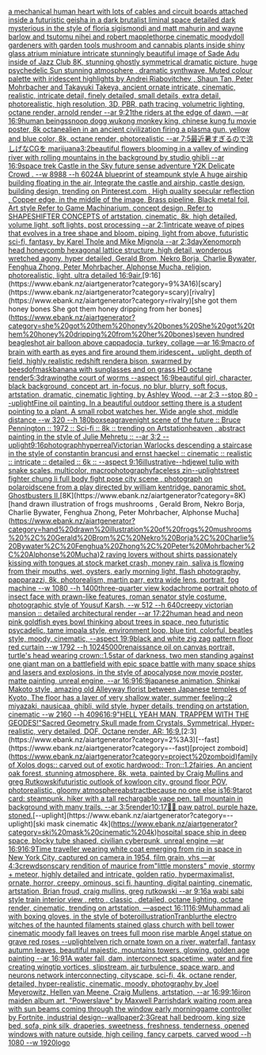 [a mechanical human heart with lots of cables and circuit boards attached inside a futuristic geisha in a dark brutalist liminal space detailed dark mysterious in the style of floria sigismondi and matt mahurin and wayne barlow and tsutomu nihei and robert mapplethorpe cinematic moody](https://www.ebank.nz/aiartgenerator?category=a%20mechanical%20human%20heart%20with%20lots%20of%20cables%20and%20circuit%20boards%20attached%20inside%20a%20futuristic%20geisha%20in%20a%20dark%20brutalist%20liminal%20space%20detailed%20dark%20mysterious%20in%20the%20style%20of%20floria%20sigismondi%20and%20matt%20mahurin%20and%20wayne%20barlow%20and%20tsutomu%20nihei%20and%20robert%20mapplethorpe%20cinematic%20moody)[doll gardeners with garden tools  mushroom and cannabis plants  inside shiny glass atrium miniature intricate stunningly beautiful image of Sade Adu inside of Jazz Club 8K, stunning ghostly symmetrical dramatic picture, huge psychedelic Sun stunning atmosphere , dramatic synthwave, Muted colour palette with iridescent highlights by Andrei Riabovitchev , Shaun Tan, Peter Mohrbacher and Takayuki Takeya, ancient ornate intricate, cinematic, realistic, intricate detail, finely detailed, small details, extra detail, photorealistic, high resolution, 3D, PBR, path tracing, volumetric lighting, octane render, arnold render --ar 9:21](https://www.ebank.nz/aiartgenerator?category=doll%20gardeners%20with%20garden%20tools%20%20mushroom%20and%20cannabis%20plants%20%20inside%20shiny%20glass%20atrium%20miniature%20intricate%20stunningly%20beautiful%20image%20of%20Sade%20Adu%20inside%20of%20Jazz%20Club%208K%2C%20stunning%20ghostly%20symmetrical%20dramatic%20picture%2C%20huge%20psychedelic%20Sun%20stunning%20atmosphere%20%2C%20dramatic%20synthwave%2C%20Muted%20colour%20palette%20with%20iridescent%20highlights%20by%20Andrei%20Riabovitchev%20%2C%20Shaun%20Tan%2C%20Peter%20Mohrbacher%20and%20Takayuki%20Takeya%2C%20ancient%20ornate%20intricate%2C%20cinematic%2C%20realistic%2C%20intricate%20detail%2C%20finely%20detailed%2C%20small%20details%2C%20extra%20detail%2C%20photorealistic%2C%20high%20resolution%2C%203D%2C%20PBR%2C%20path%20tracing%2C%20volumetric%20lighting%2C%20octane%20render%2C%20arnold%20render%20--ar%209%3A21)[the riders at the edge of dawn, —ar 16:9](https://www.ebank.nz/aiartgenerator?category=the%20riders%20at%20the%20edge%20of%20dawn%2C%20%E2%80%94ar%2016%3A9)[human beings](https://www.ebank.nz/aiartgenerator?category=human%20beings)[snoop dogg wukong monkey king, chinese kung fu movie poster, 8k octane](https://www.ebank.nz/aiartgenerator?category=snoop%20dogg%20wukong%20monkey%20king%2C%20chinese%20kung%20fu%20movie%20poster%2C%208k%20octane)[alien in an ancient civilization firing a plasma gun, yellow and blue color, 8k, octane render, photorealistic --ar 7:5](https://www.ebank.nz/aiartgenerator?category=alien%20in%20an%20ancient%20civilization%20firing%20a%20plasma%20gun%2C%20yellow%20and%20blue%20color%2C%208k%2C%20octane%20render%2C%20photorealistic%20--ar%207%3A5)[最近暑すぎるので涼しげなCGを marijuana](https://www.ebank.nz/aiartgenerator?category=%E6%9C%80%E8%BF%91%E6%9A%91%E3%81%99%E3%81%8E%E3%82%8B%E3%81%AE%E3%81%A7%E6%B6%BC%E3%81%97%E3%81%92%E3%81%AACG%E3%82%92%20marijuana)[3:2](https://www.ebank.nz/aiartgenerator?category=3%3A2)[beautiful flowers blooming in a valley of winding river with rolling  mountains in the background by studio ghibli --ar 16:9](https://www.ebank.nz/aiartgenerator?category=beautiful%20flowers%20blooming%20in%20a%20valley%20of%20winding%20river%20with%20rolling%20%20mountains%20in%20the%20background%20by%20studio%20ghibli%20--ar%2016%3A9)[space trek Castle in the Sky future sense adventure Y2K Delicate Crowd . --w 8988 --h 6024](https://www.ebank.nz/aiartgenerator?category=space%20trek%20Castle%20in%20the%20Sky%20future%20sense%20adventure%20Y2K%20Delicate%20Crowd%20.%20--w%208988%20--h%206024)[A blueprint of steampunk style A huge airship building floating in the air, Integrate the castle and airship, castle design, building design,  trending on Pinterest.com , High quality specular reflection ,  Copper  edge, in the middle of the image, Brass pipeline,  Black metal foil,  Art style Refer to Game Machinarium.  concept design, Refer to SHAPESHIFTER CONCEPTS  of artstation, cinematic,  8k, high detailed,  volume light,  soft lights,  post processing    --ar 2:1](https://www.ebank.nz/aiartgenerator?category=A%20blueprint%20of%20steampunk%20style%20A%20huge%20airship%20building%20floating%20in%20the%20air%2C%20Integrate%20the%20castle%20and%20airship%2C%20castle%20design%2C%20building%20design%2C%20%20trending%20on%20Pinterest.com%20%2C%20High%20quality%20specular%20reflection%20%2C%20%20Copper%20%20edge%2C%20in%20the%20middle%20of%20the%20image%2C%20Brass%20pipeline%2C%20%20Black%20metal%20foil%2C%20%20Art%20style%20Refer%20to%20Game%20Machinarium.%20%20concept%20design%2C%20Refer%20to%20SHAPESHIFTER%20CONCEPTS%20%20of%20artstation%2C%20cinematic%2C%20%208k%2C%20high%20detailed%2C%20%20volume%20light%2C%20%20soft%20lights%2C%20%20post%20processing%20%20%20%20--ar%202%3A1)[intricate weave of pipes that evolves in a tree shape and bloom, piping, light from above, futuristic sci-fi, fantasy, by Karel Thole and Mike Mignola --ar 2:3](https://www.ebank.nz/aiartgenerator?category=intricate%20weave%20of%20pipes%20that%20evolves%20in%20a%20tree%20shape%20and%20bloom%2C%20piping%2C%20light%20from%20above%2C%20futuristic%20sci-fi%2C%20fantasy%2C%20by%20Karel%20Thole%20and%20Mike%20Mignola%20--ar%202%3A3)[day](https://www.ebank.nz/aiartgenerator?category=day)[Xenomorph head honeycomb hexagonal lattice structure  ,high detail, wonderous wretched agony, hyper detailed, Gerald Brom, Nekro Borja, Charlie Bywater, Fenghua Zhong, Peter Mohrbacher, Alphonse Mucha, religion, photorealistic, light, ultra detailed 16:9](https://www.ebank.nz/aiartgenerator?category=Xenomorph%20head%20honeycomb%20hexagonal%20lattice%20structure%20%20%2Chigh%20detail%2C%20wonderous%20wretched%20agony%2C%20hyper%20detailed%2C%20Gerald%20Brom%2C%20Nekro%20Borja%2C%20Charlie%20Bywater%2C%20Fenghua%20Zhong%2C%20Peter%20Mohrbacher%2C%20Alphonse%20Mucha%2C%20religion%2C%20photorealistic%2C%20light%2C%20ultra%20detailed%2016%3A9)[air.](https://www.ebank.nz/aiartgenerator?category=air.)[9:16](https://www.ebank.nz/aiartgenerator?category=9%3A16)[scary](https://www.ebank.nz/aiartgenerator?category=scary)[rivalry](https://www.ebank.nz/aiartgenerator?category=rivalry)[she got them honey bones She got them honey dripping from her bones](https://www.ebank.nz/aiartgenerator?category=she%20got%20them%20honey%20bones%20She%20got%20them%20honey%20dripping%20from%20her%20bones)[seven hundred beagles](https://www.ebank.nz/aiartgenerator?category=seven%20hundred%20beagles)[hot air balloon above cappadocia, turkey, collage —ar 16:9](https://www.ebank.nz/aiartgenerator?category=hot%20air%20balloon%20above%20cappadocia%2C%20turkey%2C%20collage%20%E2%80%94ar%2016%3A9)[macro of brain with earth as eyes and fire around them,iridescent，uplight, depth of field, highly realistic redshift render](https://www.ebank.nz/aiartgenerator?category=macro%20of%20brain%20with%20earth%20as%20eyes%20and%20fire%20around%20them%2Ciridescent%EF%BC%8Cuplight%2C%20depth%20of%20field%2C%20highly%20realistic%20redshift%20render)[a bison, swarmed by bees](https://www.ebank.nz/aiartgenerator?category=a%20bison%2C%20swarmed%20by%20bees)[dof](https://www.ebank.nz/aiartgenerator?category=dof)[mask](https://www.ebank.nz/aiartgenerator?category=mask)[banana with sunglasses and on grass HD octane render](https://www.ebank.nz/aiartgenerator?category=banana%20with%20sunglasses%20and%20on%20grass%20HD%20octane%20render)[5:3](https://www.ebank.nz/aiartgenerator?category=5%3A3)[drawing](https://www.ebank.nz/aiartgenerator?category=drawing)[the court of worms --aspect 16:9](https://www.ebank.nz/aiartgenerator?category=the%20court%20of%20worms%20--aspect%2016%3A9)[beautiful girl, character, black background, concept art, in-focus, no blur, blurry, soft focus, artstation, dramatic, cinematic lighting, by Ashley Wood. --ar 2:3 --stop 80 --uplight](https://www.ebank.nz/aiartgenerator?category=beautiful%20girl%2C%20character%2C%20black%20background%2C%20concept%20art%2C%20in-focus%2C%20no%20blur%2C%20blurry%2C%20soft%20focus%2C%20artstation%2C%20dramatic%2C%20cinematic%20lighting%2C%20by%20Ashley%20Wood.%20--ar%202%3A3%20--stop%2080%20--uplight)[Fine oil painting. In a beautiful outdoor setting there is a student pointing to a plant. A small robot watches her. Wide angle shot, middle distance --w 320 --h 180](https://www.ebank.nz/aiartgenerator?category=Fine%20oil%20painting.%20In%20a%20beautiful%20outdoor%20setting%20there%20is%20a%20student%20pointing%20to%20a%20plant.%20A%20small%20robot%20watches%20her.%20Wide%20angle%20shot%2C%20middle%20distance%20--w%20320%20--h%20180)[box](https://www.ebank.nz/aiartgenerator?category=box)[seagrave](https://www.ebank.nz/aiartgenerator?category=seagrave)[night scene of the future :: Bruce Pennington :: 1972 :: Sci-fi :: 8k :: trending on Artstation](https://www.ebank.nz/aiartgenerator?category=night%20scene%20of%20the%20future%20%3A%3A%20Bruce%20Pennington%20%3A%3A%201972%20%3A%3A%20Sci-fi%20%3A%3A%208k%20%3A%3A%20trending%20on%20Artstation)[heaven , abstract painting in the style of Julie Mehretu :: --ar 3:2 --uplight](https://www.ebank.nz/aiartgenerator?category=heaven%20%2C%20abstract%20painting%20in%20the%20style%20of%20Julie%20Mehretu%20%3A%3A%20--ar%203%3A2%20--uplight)[9:16](https://www.ebank.nz/aiartgenerator?category=9%3A16)[photograph](https://www.ebank.nz/aiartgenerator?category=photograph)[hyperreal](https://www.ebank.nz/aiartgenerator?category=hyperreal)[Victorian Warlocks descending a staircase in the style of constantin brancusi and ernst haeckel :: cinematic :: realistic :: intricate :: detailed :: 6k :: --aspect 9:16](https://www.ebank.nz/aiartgenerator?category=Victorian%20Warlocks%20descending%20a%20staircase%20in%20the%20style%20of%20constantin%20brancusi%20and%20ernst%20haeckel%20%3A%3A%20cinematic%20%3A%3A%20realistic%20%3A%3A%20intricate%20%3A%3A%20detailed%20%3A%3A%206k%20%3A%3A%20--aspect%209%3A16)[illustrative](https://www.ebank.nz/aiartgenerator?category=illustrative)[--hd](https://www.ebank.nz/aiartgenerator?category=--hd)[jewel tulip with snake scales, multicolor, macrophotography](https://www.ebank.nz/aiartgenerator?category=jewel%20tulip%20with%20snake%20scales%2C%20multicolor%2C%20macrophotography)[faceless zin](https://www.ebank.nz/aiartgenerator?category=faceless%20zin)[--uplight](https://www.ebank.nz/aiartgenerator?category=--uplight)[street fighter chung li full body fight pose city scene , photograph on polaroid](https://www.ebank.nz/aiartgenerator?category=street%20fighter%20chung%20li%20full%20body%20fight%20pose%20city%20scene%20%2C%20photograph%20on%20polaroid)[scene from a play directed by william kentridge. panoramic shot. Ghostbusters II.](https://www.ebank.nz/aiartgenerator?category=scene%20from%20a%20play%20directed%20by%20william%20kentridge.%20panoramic%20shot.%20Ghostbusters%20II.)[8K](https://www.ebank.nz/aiartgenerator?category=8K)[hand drawn illustration of frogs mushrooms , Gerald Brom, Nekro Borja, Charlie Bywater, Fenghua Zhong, Peter Mohrbacher, Alphonse Mucha](https://www.ebank.nz/aiartgenerator?category=hand%20drawn%20illustration%20of%20frogs%20mushrooms%20%2C%20Gerald%20Brom%2C%20Nekro%20Borja%2C%20Charlie%20Bywater%2C%20Fenghua%20Zhong%2C%20Peter%20Mohrbacher%2C%20Alphonse%20Mucha)[2 raving lovers without shirts passionately kissing with tongues at stock market crash, money rain, saliva is flowing from their mouths, wet, oysters, early morning light, flash photography, papparazzi, 8k, photorealism, martin parr, extra wide lens, portrait, fog machine --w 1080 --h 1400](https://www.ebank.nz/aiartgenerator?category=2%20raving%20lovers%20without%20shirts%20passionately%20kissing%20with%20tongues%20at%20stock%20market%20crash%2C%20money%20rain%2C%20saliva%20is%20flowing%20from%20their%20mouths%2C%20wet%2C%20oysters%2C%20early%20morning%20light%2C%20flash%20photography%2C%20papparazzi%2C%208k%2C%20photorealism%2C%20martin%20parr%2C%20extra%20wide%20lens%2C%20portrait%2C%20fog%20machine%20--w%201080%20--h%201400)[three-quarter view kodachrome portrait photo of insect face with prawn-like features, roman senator style costume, photographic style of Yousuf Karsh, --w 512 --h 640](https://www.ebank.nz/aiartgenerator?category=three-quarter%20view%20kodachrome%20portrait%20photo%20of%20insect%20face%20with%20prawn-like%20features%2C%20roman%20senator%20style%20costume%2C%20photographic%20style%20of%20Yousuf%20Karsh%2C%20--w%20512%20--h%20640)[creepy victorian mansion :: detailed architectural render --ar 17:22](https://www.ebank.nz/aiartgenerator?category=creepy%20victorian%20mansion%20%3A%3A%20detailed%20architectural%20render%20--ar%2017%3A22)[human head and neon pink goldfish eyes bowl thinking about trees in space, neo futuristic psycadelic, tame impala style, environment loop, blue tint, colorful, beatles style, moody, cinematic, --aspect 19:9](https://www.ebank.nz/aiartgenerator?category=human%20head%20and%20neon%20pink%20goldfish%20eyes%20bowl%20thinking%20about%20trees%20in%20space%2C%20neo%20futuristic%20psycadelic%2C%20tame%20impala%20style%2C%20environment%20loop%2C%20blue%20tint%2C%20colorful%2C%20beatles%20style%2C%20moody%2C%20cinematic%2C%20--aspect%2019%3A9)[black and white zig zag pattern floor  red curtain --w 1792 --h 1024](https://www.ebank.nz/aiartgenerator?category=black%20and%20white%20zig%20zag%20pattern%20floor%20%20red%20curtain%20--w%201792%20--h%201024)[5000](https://www.ebank.nz/aiartgenerator?category=5000)[renaissance oil on canvas portrait, turtle's head wearing crown::1.5](https://www.ebank.nz/aiartgenerator?category=renaissance%20oil%20on%20canvas%20portrait%2C%20turtle%27s%20head%20wearing%20crown%3A%3A1.5)[star of darkness, two men standing against one giant man on a battlefield with epic space battle with many space ships and lasers and explosions, in the style of apocalypse now movie poster, matte painting, unreal engine, --ar 16:9](https://www.ebank.nz/aiartgenerator?category=star%20of%20darkness%2C%20two%20men%20standing%20against%20one%20giant%20man%20on%20a%20battlefield%20with%20epic%20space%20battle%20with%20many%20space%20ships%20and%20lasers%20and%20explosions%2C%20in%20the%20style%20of%20apocalypse%20now%20movie%20poster%2C%20matte%20painting%2C%20unreal%20engine%2C%20--ar%2016%3A9)[16:9](https://www.ebank.nz/aiartgenerator?category=16%3A9)[japanese animation, Shinkai Makoto style, amazing old Alleyway florist between Japanese temples of Kyoto, The floor has a layer of very shallow water, summer feeling::2  miyazaki, nausicaa, ghibli, wild style, hyper details, trending on artstation, cinematic --w 2160  --h 4096](https://www.ebank.nz/aiartgenerator?category=japanese%20animation%2C%20Shinkai%20Makoto%20style%2C%20amazing%20old%20Alleyway%20florist%20between%20Japanese%20temples%20of%20Kyoto%2C%20The%20floor%20has%20a%20layer%20of%20very%20shallow%20water%2C%20summer%20feeling%3A%3A2%20%20miyazaki%2C%20nausicaa%2C%20ghibli%2C%20wild%20style%2C%20hyper%20details%2C%20trending%20on%20artstation%2C%20cinematic%20--w%202160%20%20--h%204096)[16:9](https://www.ebank.nz/aiartgenerator?category=16%3A9)["HELL YEAH MAN, TRAPPEM WITH THE GEODES!"](https://www.ebank.nz/aiartgenerator?category=%22HELL%20YEAH%20MAN%2C%20TRAPPEM%20WITH%20THE%20GEODES%21%22)[Sacred Geometry Skull made from Crystals, Symmetrical, Hyper-realistic, very detailed, DOF, Octane render, AR: 16:9.](https://www.ebank.nz/aiartgenerator?category=Sacred%20Geometry%20Skull%20made%20from%20Crystals%2C%20Symmetrical%2C%20Hyper-realistic%2C%20very%20detailed%2C%20DOF%2C%20Octane%20render%2C%20AR%3A%2016%3A9.)[2:3](https://www.ebank.nz/aiartgenerator?category=2%3A3)[--fast](https://www.ebank.nz/aiartgenerator?category=--fast)[project zomboid](https://www.ebank.nz/aiartgenerator?category=project%20zomboid)[family of Xolos dogs:: carved out of exotic hardwood:: Tron::1.2](https://www.ebank.nz/aiartgenerator?category=family%20of%20Xolos%20dogs%3A%3A%20carved%20out%20of%20exotic%20hardwood%3A%3A%20Tron%3A%3A1.2)[fairies, An ancient oak forest, stunning atmosphere, 8k, weta, painted by Craig Mullins and greg Rutkowski](https://www.ebank.nz/aiartgenerator?category=fairies%2C%20An%20ancient%20oak%20forest%2C%20stunning%20atmosphere%2C%208k%2C%20weta%2C%20painted%20by%20Craig%20Mullins%20and%20greg%20Rutkowski)[](https://www.ebank.nz/aiartgenerator?category=)[futuristic outlook of kowloon city, ground floor POV, photorealistic, gloomy atmosphere](https://www.ebank.nz/aiartgenerator?category=futuristic%20outlook%20of%20kowloon%20city%2C%20ground%20floor%20POV%2C%20photorealistic%2C%20gloomy%20atmosphere)[abstract](https://www.ebank.nz/aiartgenerator?category=abstract)[because no one else is](https://www.ebank.nz/aiartgenerator?category=because%20no%20one%20else%20is)[16:9](https://www.ebank.nz/aiartgenerator?category=16%3A9)[tarot card: steampunk. hiker with a tall rechargable vape pen. tall mountain in background with many trails. --ar 3:5](https://www.ebank.nz/aiartgenerator?category=tarot%20card%3A%20steampunk.%20hiker%20with%20a%20tall%20rechargable%20vape%20pen.%20tall%20mountain%20in%20background%20with%20many%20trails.%20--ar%203%3A5)[render](https://www.ebank.nz/aiartgenerator?category=render)[10:17](https://www.ebank.nz/aiartgenerator?category=10%3A17)[🧑‍🔬 paw patrol. purple haze. stoned.](https://www.ebank.nz/aiartgenerator?category=%F0%9F%A7%91%E2%80%8D%F0%9F%94%AC%20paw%20patrol.%20purple%20haze.%20stoned.)[--uplight](https://www.ebank.nz/aiartgenerator?category=--uplight)[ski mask cinematic 4k](https://www.ebank.nz/aiartgenerator?category=ski%20mask%20cinematic%204k)[hospital space ship in deep space, blocky tube shaped, civilian cyberpunk, unreal engine —ar 16:9](https://www.ebank.nz/aiartgenerator?category=hospital%20space%20ship%20in%20deep%20space%2C%20blocky%20tube%20shaped%2C%20civilian%20cyberpunk%2C%20unreal%20engine%20%E2%80%94ar%2016%3A9)[16:9](https://www.ebank.nz/aiartgenerator?category=16%3A9)[Time traveller wearing white coat emerging from rip in space in New York City, captured on camera in 1954, film grain, vhs —ar 4:3](https://www.ebank.nz/aiartgenerator?category=Time%20traveller%20wearing%20white%20coat%20emerging%20from%20rip%20in%20space%20in%20New%20York%20City%2C%20captured%20on%20camera%20in%201954%2C%20film%20grain%2C%20vhs%20%E2%80%94ar%204%3A3)[crewdson](https://www.ebank.nz/aiartgenerator?category=crewdson)[scary rendition of maurice from"little monsters" movie, stormy + meteor, highly detailed and intricate, golden ratio, hypermaximalist, ornate, horror, creepy, ominous, sci fi, haunting, digital painting, cinematic, artstation, Brian froud, craig mullins, greg rutkowski --ar 9:16](https://www.ebank.nz/aiartgenerator?category=scary%20rendition%20of%20maurice%20from%22little%20monsters%22%20movie%2C%20stormy%20%2B%20meteor%2C%20highly%20detailed%20and%20intricate%2C%20golden%20ratio%2C%20hypermaximalist%2C%20ornate%2C%20horror%2C%20creepy%2C%20ominous%2C%20sci%20fi%2C%20haunting%2C%20digital%20painting%2C%20cinematic%2C%20artstation%2C%20Brian%20froud%2C%20craig%20mullins%2C%20greg%20rutkowski%20--ar%209%3A16)[a wabi sabi style train interior view , retro , classic , detailed, octane lighting, octane render, cinematic, trending on artstation, —aspect 16:11](https://www.ebank.nz/aiartgenerator?category=a%20wabi%20sabi%20style%20train%20interior%20view%20%2C%20retro%20%2C%20classic%20%2C%20detailed%2C%20octane%20lighting%2C%20octane%20render%2C%20cinematic%2C%20trending%20on%20artstation%2C%20%E2%80%94aspect%2016%3A11)[16:9](https://www.ebank.nz/aiartgenerator?category=16%3A9)[Muhammad ali with boxing gloves, in the style of botero](https://www.ebank.nz/aiartgenerator?category=Muhammad%20ali%20with%20boxing%20gloves%2C%20in%20the%20style%20of%20botero)[illustration](https://www.ebank.nz/aiartgenerator?category=illustration)[Tran](https://www.ebank.nz/aiartgenerator?category=Tran)[blur](https://www.ebank.nz/aiartgenerator?category=blur)[the electro  witches of the haunted filaments  stained glass church with bell tower cinematic moody fall leaves on trees full moon rise marble Angel statue on grave red roses --uplight](https://www.ebank.nz/aiartgenerator?category=the%20electro%20%20witches%20of%20the%20haunted%20filaments%20%20stained%20glass%20church%20with%20bell%20tower%20cinematic%20moody%20fall%20leaves%20on%20trees%20full%20moon%20rise%20marble%20Angel%20statue%20on%20grave%20red%20roses%20--uplight)[elven rich ornate town on a river, waterfall, fantasy autumn leaves, beautiful majestic, mountains towers, glowing, golden age painting --ar 16:9](https://www.ebank.nz/aiartgenerator?category=elven%20rich%20ornate%20town%20on%20a%20river%2C%20waterfall%2C%20fantasy%20autumn%20leaves%2C%20beautiful%20majestic%2C%20mountains%20towers%2C%20glowing%2C%20golden%20age%20painting%20--ar%2016%3A9)[1](https://www.ebank.nz/aiartgenerator?category=1)[A water fall, dam, interconnect spacetime, water and fire creating wingtip vortices, slipstream, air turbulence, space warp, and neurons network interconnecting, cityscape, sci-fi, 4k, octane render, detailed, hyper-realistic, cinematic, moody, photography by Joel Meyerowitz, Hellen van Meene, Craig Mullens, artstation, --ar 16:9](https://www.ebank.nz/aiartgenerator?category=A%20water%20fall%2C%20dam%2C%20interconnect%20spacetime%2C%20water%20and%20fire%20creating%20wingtip%20vortices%2C%20slipstream%2C%20air%20turbulence%2C%20space%20warp%2C%20and%20neurons%20network%20interconnecting%2C%20cityscape%2C%20sci-fi%2C%204k%2C%20octane%20render%2C%20detailed%2C%20hyper-realistic%2C%20cinematic%2C%20moody%2C%20photography%20by%20Joel%20Meyerowitz%2C%20Hellen%20van%20Meene%2C%20Craig%20Mullens%2C%20artstation%2C%20--ar%2016%3A9)[9:16](https://www.ebank.nz/aiartgenerator?category=9%3A16)[iron maiden album art, "Powerslave" by Maxwell Parrish](https://www.ebank.nz/aiartgenerator?category=iron%20maiden%20album%20art%2C%20%22Powerslave%22%20by%20Maxwell%20Parrish)[dark waiting room area with sun beams coming through the window early morning](https://www.ebank.nz/aiartgenerator?category=dark%20waiting%20room%20area%20with%20sun%20beams%20coming%20through%20the%20window%20early%20morning)[game controller by Fortnite, industrial design](https://www.ebank.nz/aiartgenerator?category=game%20controller%20by%20Fortnite%2C%20industrial%20design)[--wallpaper](https://www.ebank.nz/aiartgenerator?category=--wallpaper)[2:3](https://www.ebank.nz/aiartgenerator?category=2%3A3)[Great hall bedroom, king size bed, sofa, pink silk, draperies, sweetness, freshness, tenderness, opened windows with nature outside, high ceiling, fancy carpets, carved wood --h 1080 --w 1920](https://www.ebank.nz/aiartgenerator?category=Great%20hall%20bedroom%2C%20king%20size%20bed%2C%20sofa%2C%20pink%20silk%2C%20draperies%2C%20sweetness%2C%20freshness%2C%20tenderness%2C%20opened%20windows%20with%20nature%20outside%2C%20high%20ceiling%2C%20fancy%20carpets%2C%20carved%20wood%20--h%201080%20--w%201920)[logo](https://www.ebank.nz/aiartgenerator?category=logo)